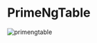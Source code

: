 # PrimeNgTable
 
![primengtable](https://user-images.githubusercontent.com/85580645/121795480-08e9c780-cc2f-11eb-85c7-c18653ebab0f.PNG)

